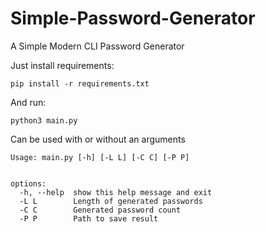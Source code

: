 # Simple-Password-Generator
A Simple Modern CLI Password Generator

Just install requirements:

```
pip install -r requirements.txt 
```
And run:
```
python3 main.py
```

Can be used with or without an arguments

```
Usage: main.py [-h] [-L L] [-C C] [-P P]


options:
  -h, --help  show this help message and exit
  -L L        Length of generated passwords
  -C C        Generated password count
  -P P        Path to save result
```
